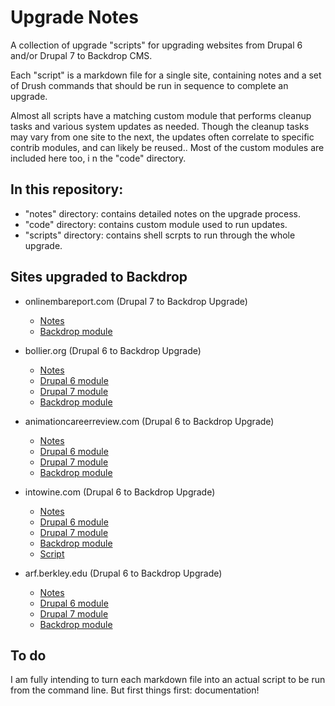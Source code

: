 Upgrade Notes
==============

A collection of upgrade "scripts" for upgrading websites from Drupal 6 and/or
Drupal 7 to Backdrop CMS.

Each "script" is a markdown file for a single site, containing notes and a set
of Drush commands that should be run in sequence to complete an upgrade.

Almost all scripts have a matching custom module that performs cleanup tasks
and various system updates as needed. Though the cleanup tasks may vary from
one site to the next, the updates often correlate to specific contrib modules,
and can likely be reused.. Most of the custom modules are included here too, i
n the "code" directory.

## In this repository:

- "notes" directory: contains detailed notes on the upgrade process.
- "code" directory: contains custom module used to run updates.
- "scripts" directory: contains shell scrpts to run through the whole upgrade.

## Sites upgraded to Backdrop

- onlinembareport.com (Drupal 7 to Backdrop Upgrade)
	- [Notes](notes/ombar-upgrade.md)
	- [Backdrop module](https://github.com/jenlampton/upgradenotes/tree/master/code/backdrop/ombarupdate)

- bollier.org (Drupal 6 to Backdrop Upgrade)
	- [Notes](notes/bollier-upgrade.md)
	- [Drupal 6 module](https://github.com/jenlampton/upgradenotes/tree/master/code/drupal6/bupdate)
	- [Drupal 7 module](https://github.com/jenlampton/upgradenotes/tree/master/code/drupal7/bupdate)
	- [Backdrop module](https://github.com/jenlampton/upgradenotes/tree/master/code/backdrop/bupdate)

- animationcareerreview.com (Drupal 6 to Backdrop Upgrade)
	- [Notes](notes/acr-upgrade.md)
	- [Drupal 6 module](https://github.com/jenlampton/upgradenotes/tree/master/code/drupal6/acrupdate)
	- [Drupal 7 module](https://github.com/jenlampton/upgradenotes/tree/master/code/drupal7/acrupdate)
	- [Backdrop module](https://github.com/jenlampton/upgradenotes/tree/master/code/backdrop/acrupdate)

- intowine.com (Drupal 6 to Backdrop Upgrade)
	- [Notes](notes/iw-upgrade.md)
	- [Drupal 6 module](https://github.com/jenlampton/upgradenotes/tree/master/code/drupal6/iw_update)
	- [Drupal 7 module](https://github.com/jenlampton/upgradenotes/tree/master/code/drupal7/iw_update)
	- [Backdrop module](https://github.com/jenlampton/upgradenotes/tree/master/code/backdrop/iw_update)
	- [Script](scripts/iw-upgrade.sh)

- arf.berkley.edu (Drupal 6 to Backdrop Upgrade)
	- [Notes](notes/arf-upgrade.md)
	- [Drupal 6 module](https://github.com/jenlampton/upgradenotes/tree/master/code/drupal6/arf_upgrade)
	- [Drupal 7 module](https://github.com/jenlampton/upgradenotes/tree/master/code/drupal7/arf_upgrade)
	- [Backdrop module](https://github.com/jenlampton/upgradenotes/tree/master/code/backdrop/arf_upgrade)


## To do

I am fully intending to turn each markdown file into an actual script to be run from the command line. But first things first: documentation!
